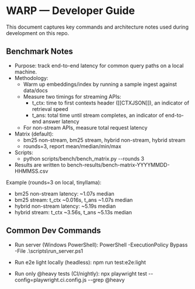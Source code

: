 # WARP — Developer Guide

This document captures key commands and architecture notes used during development on this repo.

## Benchmark Notes

- Purpose: track end-to-end latency for common query paths on a local machine.
- Methodology:
  - Warm up embeddings/index by running a sample ingest against data/docs
  - Measure two timings for streaming APIs:
    - t_ctx: time to first contexts header ([[CTXJSON]]), an indicator of retrieval speed
    - t_ans: total time until stream completes, an indicator of end-to-end answer latency
  - For non-stream APIs, measure total request latency
- Matrix (default):
  - bm25 non-stream, bm25 stream, hybrid non-stream, hybrid stream
  - rounds=3, report mean/median/min/max
- Scripts:
  - python scripts/bench/bench_matrix.py --rounds 3
- Results are written to bench-results/bench-matrix-YYYYMMDD-HHMMSS.csv

Example (rounds=3 on local, tinyllama):
- bm25 non-stream latency: ~1.07s median
- bm25 stream: t_ctx ~0.016s, t_ans ~1.07s median
- hybrid non-stream latency: ~5.19s median
- hybrid stream: t_ctx ~3.56s, t_ans ~5.13s median

## Common Dev Commands

- Run server (Windows PowerShell):
  PowerShell -ExecutionPolicy Bypass -File .\scripts\run_server.ps1

- Run e2e light locally (headless):
  npm run test:e2e:light

- Run only @heavy tests (CI/nightly):
  npx playwright test --config=playwright.ci.config.js --grep @heavy

